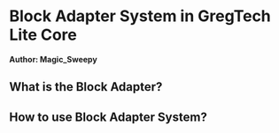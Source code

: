# Block Adapter System in GregTech Lite Core

**Author: Magic_Sweepy**

## What is the Block Adapter?

## How to use Block Adapter System?